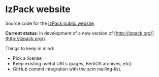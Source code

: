 # IzPack website

Source code for the [IzPack public website](http://izpack.org/).

**Current status**: in development of a new version of [http://izpack.org/](http://izpack.org/).

Things to keep in mind:

* Pick a license
* Keep existing useful URLs (pages, BerliOS archives, etc)
* GitHub commit integration with the scm mailing-list.
